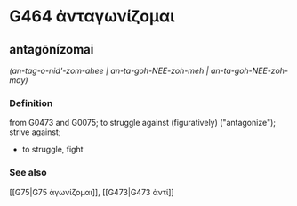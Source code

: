 # G464 ἀνταγωνίζομαι

## antagōnízomai

_(an-tag-o-nid'-zom-ahee | an-ta-goh-NEE-zoh-meh | an-ta-goh-NEE-zoh-may)_

### Definition

from G0473 and G0075; to struggle against (figuratively) ("antagonize"); strive against; 

- to struggle, fight

### See also

[[G75|G75 ἀγωνίζομαι]], [[G473|G473 ἀντί]]

